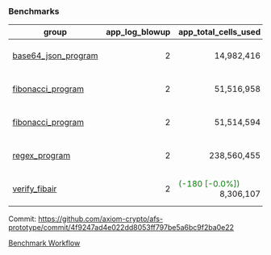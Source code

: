 ### Benchmarks
| group | app_log_blowup | app_total_cells_used | app_total_cycles | app_total_proof_time_ms | leaf_log_blowup | leaf_total_cells_used | leaf_total_cycles | leaf_total_proof_time_ms | instance | alloc |
|---|---|---|---|---|---|---|---|---|---|---|
| [ base64_json_program ](https://github.com/axiom-crypto/afs-prototype/blob/gh-pages/benchmarks-pr/831/individual/base64_json-2-2-64cpu-linux-arm64-mimalloc.md) | <div style='text-align: right'> 2 </div>  | <div style='text-align: right'> 14,982,416 </div>  | <div style='text-align: right'> 217,310 </div>  | <span style='color: green'>(-29.0 [-1.1%])</span><div style='text-align: right'> 2,499.0 </div>  | <div style='text-align: right'> - </div>  | <div style='text-align: right'> - </div>  | <div style='text-align: right'> - </div>  | <div style='text-align: right'> - </div>  | 64cpu-linux-arm64 | mimalloc |
| [ fibonacci_program ](https://github.com/axiom-crypto/afs-prototype/blob/gh-pages/benchmarks-pr/831/individual/fibonacci-2-2-64cpu-linux-arm64-mimalloc.md) | <div style='text-align: right'> 2 </div>  | <div style='text-align: right'> 51,516,958 </div>  | <div style='text-align: right'> 1,500,219 </div>  | <span style='color: red'>(+28.0 [+0.4%])</span><div style='text-align: right'> 6,502.0 </div>  | <div style='text-align: right'> - </div>  | <div style='text-align: right'> - </div>  | <div style='text-align: right'> - </div>  | <div style='text-align: right'> - </div>  | 64cpu-linux-arm64 | mimalloc |
| [ fibonacci_program ](https://github.com/axiom-crypto/afs-prototype/blob/gh-pages/benchmarks-pr/831/individual/fibonacci-2-2-64cpu-linux-x64-jemalloc.md) | <div style='text-align: right'> 2 </div>  | <div style='text-align: right'> 51,514,594 </div>  | <div style='text-align: right'> 1,500,219 </div>  | <span style='color: green'>(-200.0 [-2.9%])</span><div style='text-align: right'> 6,792.0 </div>  | <div style='text-align: right'> - </div>  | <div style='text-align: right'> - </div>  | <div style='text-align: right'> - </div>  | <div style='text-align: right'> - </div>  | 64cpu-linux-x64 | jemalloc |
| [ regex_program ](https://github.com/axiom-crypto/afs-prototype/blob/gh-pages/benchmarks-pr/831/individual/regex-2-2-64cpu-linux-arm64-mimalloc.md) | <div style='text-align: right'> 2 </div>  | <div style='text-align: right'> 238,560,455 </div>  | <div style='text-align: right'> 4,181,220 </div>  | <span style='color: red'>(+102.0 [+0.4%])</span><div style='text-align: right'> 27,161.0 </div>  | <div style='text-align: right'> - </div>  | <div style='text-align: right'> - </div>  | <div style='text-align: right'> - </div>  | <div style='text-align: right'> - </div>  | 64cpu-linux-arm64 | mimalloc |
| [ verify_fibair ](https://github.com/axiom-crypto/afs-prototype/blob/gh-pages/benchmarks-pr/831/individual/verify_fibair-2-2-64cpu-linux-arm64-mimalloc.md) | <div style='text-align: right'> 2 </div>  | <span style='color: green'>(-180 [-0.0%])</span><div style='text-align: right'> 8,306,107 </div>  | <span style='color: green'>(-28 [-0.0%])</span><div style='text-align: right'> 199,142 </div>  | <span style='color: red'>(+32.0 [+2.2%])</span><div style='text-align: right'> 1,472.0 </div>  | <div style='text-align: right'> - </div>  | <div style='text-align: right'> - </div>  | <div style='text-align: right'> - </div>  | <div style='text-align: right'> - </div>  | 64cpu-linux-arm64 | mimalloc |


Commit: https://github.com/axiom-crypto/afs-prototype/commit/4f9247ad4e022dd8053ff797be5a6bc9f2ba0e22

[Benchmark Workflow](https://github.com/axiom-crypto/afs-prototype/actions/runs/11963671203)

